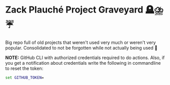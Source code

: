 # Zack Plauché Project Graveyard 🪦⛈️☔
Big repo full of old projects that weren't used very much or weren't very popular.
Consolidated to not be forgotten while not actually being used 🙂


**NOTE:** GitHub CLI with authorized credentials required to do actions.
Also, if you get a notification about credentials write the following in commandline to reset the token:
```cmd
set GITHUB_TOKEN=
```